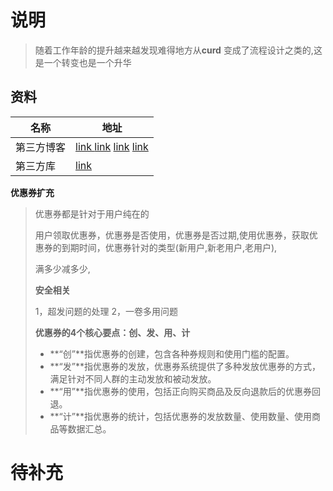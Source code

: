 # 说明

> 随着工作年龄的提升越来越发现难得地方从**curd**  变成了流程设计之类的,这是一个转变也是一个升华
>
> 

## 资料

| 名称       | 地址                                                         |
| ---------- | ------------------------------------------------------------ |
| 第三方博客 | [link ](https://blog.csdn.net/qq_22823581/article/details/110480356) [link](https://cloud.tencent.com/developer/article/1643041?from=15425)  [link](https://cloud.tencent.com/developer/article/1858565?from=15425)  [link](https://cloud.tencent.com/developer/article/1732223?from=15425) |
| 第三方库   | [link](https://packagist.org/packages/lian/coupon)           |



**优惠券扩充**

> 优惠券都是针对于用户纯在的
>
> 用户领取优惠券，优惠券是否使用，优惠券是否过期,使用优惠券，获取优惠券的到期时间，优惠券针对的类型(新用户,新老用户,老用户),
>
> 满多少减多少,
>
> **安全相关**
>
> 1，超发问题的处理 2，一卷多用问题
>
> **优惠券的4个核心要点：创、发、用、计**
>
> - **“创”**指优惠券的创建，包含各种券规则和使用门槛的配置。
> - **“发”**指优惠券的发放，优惠券系统提供了多种发放优惠券的方式，满足针对不同人群的主动发放和被动发放。
> - **“用”**指优惠券的使用，包括正向购买商品及反向退款后的优惠券回退。
> - **“计”**指优惠券的统计，包括优惠券的发放数量、使用数量、使用商品等数据汇总。

# 待补充